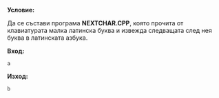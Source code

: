 **Условие:**

Да се състави програма **NEXTCHAR.CPP**, която прочита от клавиатурата малка латинска буква и извежда следващата след нея буква в латинската азбука.

**Вход:**

	a

**Изход:**

	b